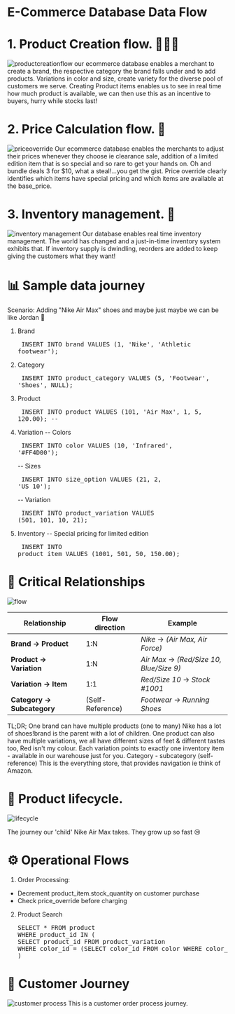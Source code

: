 # E-Commerce Database Data Flow
# 1. Product Creation flow. 👨🏽‍💻
![productcreationflow](https://github.com/user-attachments/assets/bf71da68-abc9-42e0-8b7b-c8742e2b1e8a)
our ecommerce database enables a merchant to create a brand, the respective category the brand falls under and to add products. Variations in color and size, create variety for the diverse pool of customers we serve. Creating Product items enables us to see in real time how much product is available, we can then use this as an incentive to buyers, hurry while stocks last! 
# 2. Price Calculation flow. 🟰
   ![priceoverride](https://github.com/user-attachments/assets/aa4632c5-4cd0-44d3-9398-ae3fefd36ec3)
Our ecommerce database enables the merchants to adjust their prices whenever they choose ie clearance sale, addition of a limited edition item that is so special and so rare to get your hands on. Oh and bundle deals 3 for $10, what a steal!...you get the gist. Price override clearly identifies which items have special pricing and which items are available at the base_price.
# 3. Inventory management. 🚛
![inventory management](https://github.com/user-attachments/assets/1fea7bb9-d3c5-4d88-9649-db01581e4b1a)
Our database enables real time inventory management. The world has changed and a just-in-time inventory system exhibits that. If inventory supply is dwindling, reorders are added to keep giving the customers what they want!
# 📊 Sample data journey
Scenario: Adding "Nike Air Max" shoes and maybe just maybe we can be like Jordan 🏀
 1. Brand <pre> INSERT INTO brand VALUES (1, 'Nike', 'Athletic footwear');</pre>
 2. Category <pre> INSERT INTO product_category VALUES (5, 'Footwear', 'Shoes', NULL);</pre>
 3. Product <pre> INSERT INTO product VALUES (101, 'Air Max', 1, 5, 120.00); -- </pre>
 4. Variation
     -- Colors <pre> INSERT INTO color VALUES (10, 'Infrared', '#FF4D00'); </pre>
     -- Sizes <pre> INSERT INTO size_option VALUES (21, 2, 'US 10'); </pre>
     -- Variation <pre> INSERT INTO product_variation VALUES (501, 101, 10, 21); </pre>
 5. Inventory -- Special pricing for limited edition <pre> INSERT INTO product_item VALUES (1001, 501, 50,   150.00); </pre>

# 🔗 Critical Relationships
![flow](https://github.com/user-attachments/assets/86fd7555-a3a2-4f48-8ccf-47a857613b17)


| Relationship               | Flow direction     |    Example                                  
|--------------------------  |--------            |------------------------------------------|
| **Brand → Product**        | 1:N                | *Nike* → *(Air Max, Air Force)*          |
| **Product → Variation**    | 1:N                | *Air Max* → *(Red/Size 10, Blue/Size 9)* |
| **Variation → Item**       | 1:1                | *Red/Size 10* → *Stock #1001*            |
| **Category → Subcategory** |(Self-Reference)    | *Footwear* → *Running Shoes*             |

TL;DR; One brand can have multiple products (one to many) Nike has a lot of shoes!brand is the parent with a lot of children. One product can also have multiple variations, we all have different sizes of feet & different tastes too, Red isn't my colour. Each variation points to exactly one inventory item - available in our warehouse just for you. Category - subcategory (self-reference) This is the everything store, that provides navigation ie think of Amazon. 

# 👟 Product lifecycle. 
![lifecycle](https://github.com/user-attachments/assets/b5451b5b-c15e-4a7e-bbf2-2e3667fb285c)

The journey our 'child' Nike Air Max takes. They grow up so fast 😢

# ⚙️ Operational Flows

1. Order Processing:
- Decrement product_item.stock_quantity on customer purchase
- Check price_override before charging
2. Product Search
   <pre>SELECT * FROM product 
   WHERE product_id IN (
   SELECT product_id FROM product_variation
   WHERE color_id = (SELECT color_id FROM color WHERE color_name = 'Red')
   )</pre>

# 🚗 Customer Journey
  ![customer process](https://github.com/user-attachments/assets/c74b4891-fcaa-4a3e-9a9c-8062197447fb)
  This is a customer order process journey.


